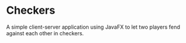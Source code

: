 # Checkers

A simple client-server application using JavaFX to let two players fend against each other in checkers.